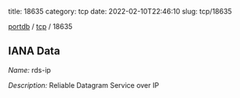title: 18635
category: tcp
date: 2022-02-10T22:46:10
slug: tcp/18635

[portdb](/) / [tcp](/category/tcp.html) / 18635


## IANA Data

_Name:_ rds-ip

_Description:_ Reliable Datagram Service over IP

